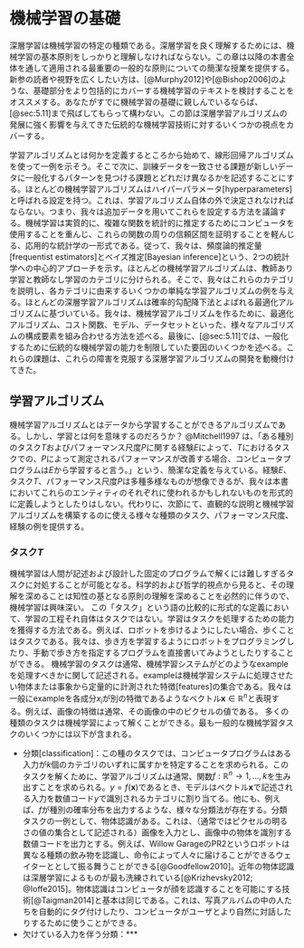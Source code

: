 # 機械学習の基礎

深層学習は機械学習の特定の種類である。深層学習を良く理解するためには、機械学習の基本原則をしっかりと理解しなければならない。この章は以降の本書全体を通して適用される最重要の一般的な原則についての簡潔な授業を提供する。新参の読者や視野を広くしたい方は、[@Murphy2012]や[@Bishop2006]のような、基礎部分をより包括的にカバーする機械学習のテキストを検討することをオススメする。あなたがすでに機械学習の基礎に親しんでいるならば、[@sec:5.11]まで飛ばしてもらって構わない。この節は深層学習アルゴリズムの発展に強く影響を与えてきた伝統的な機械学習技術に対するいくつかの視点をカバーする。

学習アルゴリズムとは何かを定義するところから始めて、線形回帰アルゴリズムを使って一例を示そう。そこで次に、訓練データを一致させる課題が新しいデータに一般化するパターンを見つける課題とどれだけ異なるかを記述することにする。ほとんどの機械学習アルゴリズムはハイパーパラメータ[hyperparameters]と呼ばれる設定を持つ。これは、学習アルゴリズム自体の外で決定されなければならない。つまり、我々は追加データを用いてこれらを設定する方法を議論する。機械学習は実質的に、複雑な関数を統計的に推定するためにコンピュータを使用することを重んじ、これらの関数の周りの信頼区間を証明することを軽んじる、応用的な統計学の一形式である。従って、我々は、頻度論的推定量[frequentist estimators]とベイズ推定[Bayesian inference]という、2つの統計学への中心的アプローチを示す。ほとんどの機械学習アルゴリズムは、教師あり学習と教師なし学習のカテゴリに分けられる。そこで、我々はこれらのカテゴリを説明し、各カテゴリに由来するいくつかの単純な学習アルゴリズムの例を与える。ほとんどの深層学習アルゴリズムは確率的勾配降下法とよばれる最適化アルゴリズムに基づいている。我々は、機械学習アルゴリズムを作るために、最適化アルゴリズム、コスト関数、モデル、データセットといった、様々なアルゴリズムの構成要素を組み合わせる方法を述べる。最後に、[@sec:5.11]では、一般化するために伝統的な機械学習の能力を制限していた要因のいくつかを述べる。これらの課題は、これらの障害を克服する深層学習アルゴリズムの開発を動機付けてきた。

## 学習アルゴリズム

機械学習アルゴリズムとはデータから学習することができるアルゴリズムである。しかし、学習とは何を意味するのだろうか？ @Mitchell1997 は、「ある種別のタスク$T$およびパフォーマンス尺度$P$に関する経験$E$によって、$T$におけるタスクでの、$P$によって測定されるパフォーマンスが改善する場合、コンピュータプログラムは$E$から学習すると言う。」という、簡潔な定義を与えている。経験$E$、タスク$T$、パフォーマンス尺度$P$は多種多様なものが想像できるが、我々は本書においてこれらのエンティティのそれぞれに使われるかもしれないものを形式的に定義しようとしたりはしない。代わりに、次節にて、直観的な説明と機械学習アルゴリズムを構築するのに使える様々な種類のタスク、パフォーマンス尺度、経験の例を提供する。

### タスク$T$

機械学習は人間が記述および設計した固定のプログラムで解くには難しすぎるタスクに対処することが可能となる。科学的および哲学的視点から見ると、その理解を深めることは知性の基となる原則の理解を深めることを必然的に伴うので、機械学習は興味深い。
この「タスク」という語の比較的に形式的な定義において、学習の工程それ自体はタスクではない。学習はタスクを処理するための能力を獲得する方法である。例えば、ロボットを歩けるようにしたい場合、歩くことはタスクである。我々は、歩き方を学習するようにロボットをプログラミングしたり、手動で歩き方を指定するプログラムを直接書いてみようとしたりすることができる。
機械学習のタスクは通常、機械学習システムがどのようなexampleを処理すべきかに関して記述される。exampleは機械学習システムに処理させたい物体または事象から定量的に計測された特徴[features]の集合である。我々は一般にexampleを各成分$x_i$が別の特徴であるようなベクトル$\boldsymbol{x} \in \mathbb{R}^n$と表現する。例えば、画像の特徴は通常、その画像の中のピクセルの値である。
多くの種類のタスクは機械学習によって解くことができる。最も一般的な機械学習タスクのいくつかには以下が含まれる。

- 分類[classification]：この種のタスクでは、コンピュータプログラムはある入力が$k$個のカテゴリのいずれに属すかを特定することを求められる。このタスクを解くために、学習アルゴリズムは通常、関数$f : \mathbb{R}^n \rightarrow {1, \dots, k}$を生み出すことを求められる。$y = f(\boldsymbol{x})$であるとき、モデルはベクトル$\boldsymbol{x}$で記述される入力を数値コード$y$で識別されるカテゴリに割り当てる。他にも、例えば、$f$が種別の確率分布を出力するような、様々な分類法が存在する。分類タスクの一例として、物体認識がある。これは、（通常ではピクセルの明るさの値の集合として記述される）画像を入力とし、画像中の物体を識別する数値コードを出力とする。例えば、Willow GarageのPR2というロボットは異なる種類の飲み物を認識し、命令によって人々に届けることができるウェイターととして振る舞うことができる[@Goodfellow2010]。近年の物体認識は深層学習によるものが最も洗練されている[@Krizhevsky2012; @Ioffe2015]。物体認識はコンピュータが顔を認識することを可能にする技術[@Taigman2014]と基本は同じである。これは、写真アルバムの中の人たちを自動的にタグ付けしたり、コンピュータがユーザとより自然に対話したりするために使うことができる。
- 欠けている入力を伴う分類：***
